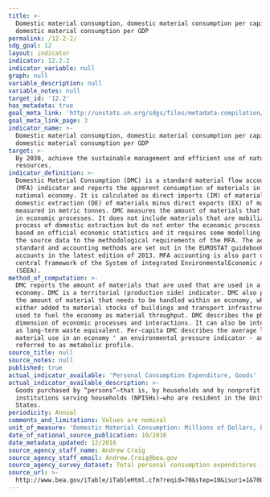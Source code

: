 ```yaml
---
title: >-
  Domestic material consumption, domestic material consumption per capita, and
  domestic material consumption per GDP
permalink: /12-2-2/
sdg_goal: 12
layout: indicator
indicator: 12.2.2
indicator_variable: null
graph: null
variable_description: null
variable_notes: null
target_id: '12.2'
has_metadata: true
goal_meta_link: 'http://unstats.un.org/sdgs/files/metadata-compilation/Metadata-Goal-12.pdf'
goal_meta_link_page: 3
indicator_name: >-
  Domestic material consumption, domestic material consumption per capita, and
  domestic material consumption per GDP
target: >-
  By 2030, achieve the sustainable management and efficient use of natural
  resources.
indicator_definition: >-
  Domestic Material Consumption (DMC) is a standard material flow accounting
  (MFA) indicator and reports the apparent consumption of materials in a
  national economy. It is calculated as direct imports (IM) of material plus
  domestic extraction (DE) of materials minus direct exports (EX) of materials
  measured in metric tonnes. DMC measures the amount of materials that are used
  in economic processes. It does not include materials that are mobilized the
  process of domestic extraction but do not enter the economic process. DMC is
  based on official economic statistics and it requires some modelling to adapt
  the source data to the methodological requirements of the MFA. The accounting
  standard and accounting methods are set out in the EUROSTAT guidebooks for MFA
  accounts in the latest edition of 2013. MFA accounting is also part of the
  central framework of the System of integrated EnvironmentalEconomic Accounts
  (SEEA).
method_of_computation: >-
  DMC reports the amount of materials that are used that are used in a national
  economy. DMC is a territorial (production side) indicator. DMC also presents
  the amount of material that needs to be handled within an economy, which is
  either added to material stocks of buildings and transport infrastructure or
  used to fuel the economy as material throughput. DMC describes the physical
  dimension of economic processes and interactions. It can also be interpreted
  as long-term waste equivalent. Per-capita DMC describes the average level of
  material use in an economy ' an environmental pressure indicator - and is also
  referred to as metabolic profile.
source_title: null
source_notes: null
published: true
actual_indicator_available: 'Personal Consumption Expenditure, Goods'
actual_indicator_available_description: >-
  Goods purchased by “persons”—that is, by households and by nonprofit
  institutions serving households (NPISHs)—who are resident in the United
  States.
periodicity: Annual
comments_and_limitations: Values are nominal
unit_of_measure: 'Domestic Material Consumption: Millions of Dollars, Per Capita: Dollars'
date_of_national_source_publication: 10/2016
date_metadata_updated: 12/2016
source_agency_staff_name: Andrew Craig
source_agency_staff_email: Andrew.Craig@bea.gov
source_agency_survey_dataset: Total personal consumption expenditures (PCE) by state (millions of dollars)
source_url: >-
  http://www.bea.gov/iTable/iTableHtml.cfm?reqid=70&step=10&isuri=1&7003=1&7035=-1&7004=x&7005=-1&7006=00000&7036=-1&7001=61&7002=6&7090=70&7007=2015&7093=levels
---
```

